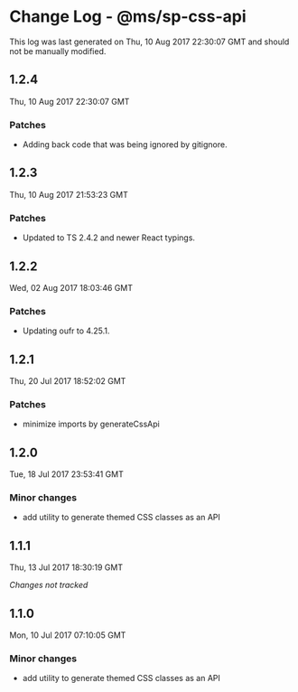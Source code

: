 # Change Log - @ms/sp-css-api

This log was last generated on Thu, 10 Aug 2017 22:30:07 GMT and should not be manually modified.

## 1.2.4
Thu, 10 Aug 2017 22:30:07 GMT

### Patches

- Adding back code that was being ignored by gitignore.

## 1.2.3
Thu, 10 Aug 2017 21:53:23 GMT

### Patches

- Updated to TS 2.4.2 and newer React typings.

## 1.2.2
Wed, 02 Aug 2017 18:03:46 GMT

### Patches

- Updating oufr to 4.25.1.

## 1.2.1
Thu, 20 Jul 2017 18:52:02 GMT

### Patches

- minimize imports by generateCssApi

## 1.2.0
Tue, 18 Jul 2017 23:53:41 GMT

### Minor changes

- add utility to generate themed CSS classes as an API

## 1.1.1
Thu, 13 Jul 2017 18:30:19 GMT

*Changes not tracked*

## 1.1.0
Mon, 10 Jul 2017 07:10:05 GMT

### Minor changes

- add utility to generate themed CSS classes as an API

